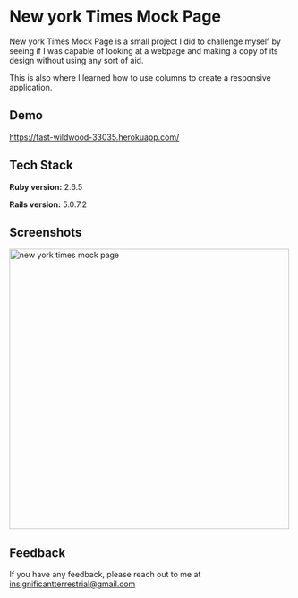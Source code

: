 # New york Times Mock Page

New york Times Mock Page is a small project I did to challenge myself by seeing if I was capable of looking at a webpage and making a copy of its design without using any sort of aid.

This is also where I learned how to use columns to create a responsive application.

## Demo
https://fast-wildwood-33035.herokuapp.com/

## Tech Stack

**Ruby version:** 2.6.5

**Rails version:** 5.0.7.2

## Screenshots

<img width="500" alt="new york times mock page" src="https://user-images.githubusercontent.com/74139058/139915710-9c62c30c-84f8-4044-ac18-ec839607fb2e.png">

## Feedback

If you have any feedback, please reach out to me at insignificantterrestrial@gmail.com
